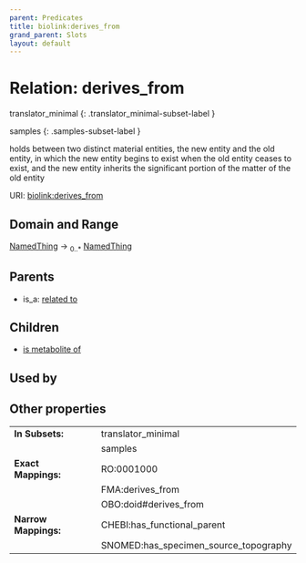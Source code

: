 ```yaml
---
parent: Predicates
title: biolink:derives_from
grand_parent: Slots
layout: default
---
```


# Relation: derives_from

translator_minimal
{: .translator_minimal-subset-label }

samples
{: .samples-subset-label }


holds between two distinct material entities, the new entity and the old entity, in which the new entity begins to exist when the old entity ceases to exist, and the new entity inherits the significant portion of the matter of the old entity

URI: [biolink:derives_from](https://w3id.org/biolink/vocab/derives_from)

## Domain and Range

[NamedThing](NamedThing.md) ->  <sub>0..\*</sub> [NamedThing](NamedThing.md)

## Parents

 *  is_a: [related to](related_to.md)

## Children

 *  [is metabolite of](is_metabolite_of.md)

## Used by


## Other properties

|  |  |  |
| --- | --- | --- |
| **In Subsets:** | | translator_minimal |
|  | | samples |
| **Exact Mappings:** | | RO:0001000 |
|  | | FMA:derives_from |
|  | | OBO:doid#derives_from |
| **Narrow Mappings:** | | CHEBI:has_functional_parent |
|  | | SNOMED:has_specimen_source_topography |

